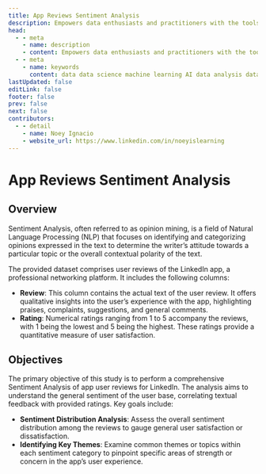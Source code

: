 ```yaml
---
title: App Reviews Sentiment Analysis
description: Empowers data enthusiasts and practitioners with the tools and knowledge to unlock the potential of data.
head:
  - - meta
    - name: description
    - content: Empowers data enthusiasts and practitioners with the tools and knowledge to unlock the potential of data.
  - - meta
    - name: keywords
      content: data data science machine learning AI data analysis data-driven data enthusiasts data practitioners
lastUpdated: false
editLink: false
footer: false
prev: false
next: false
contributors:
  - - detail
    - name: Noey Ignacio
    - website_url: https://www.linkedin.com/in/noeyislearning
---
```


# App Reviews Sentiment Analysis

<DownloadBadge githubURL=""></DownloadBadge>

## Overview

Sentiment Analysis, often referred to as opinion mining, is a field of Natural Language Processing (NLP) that focuses on identifying and categorizing opinions expressed in the text to determine the writer’s attitude towards a particular topic or the overall contextual polarity of the text.

The provided dataset comprises user reviews of the LinkedIn app, a professional networking platform. It includes the following columns:

- **Review**: This column contains the actual text of the user review. It offers qualitative insights into the user’s experience with the app, highlighting praises, complaints, suggestions, and general comments.
- **Rating**: Numerical ratings ranging from 1 to 5 accompany the reviews, with 1 being the lowest and 5 being the highest. These ratings provide a quantitative measure of user satisfaction.

## Objectives

The primary objective of this study is to perform a comprehensive Sentiment Analysis of app user reviews for LinkedIn. The analysis aims to understand the general sentiment of the user base, correlating textual feedback with provided ratings. Key goals include:

- **Sentiment Distribution Analysis**: Assess the overall sentiment distribution among the reviews to gauge general user satisfaction or dissatisfaction.
- **Identifying Key Themes**: Examine common themes or topics within each sentiment category to pinpoint specific areas of strength or concern in the app’s user experience.
